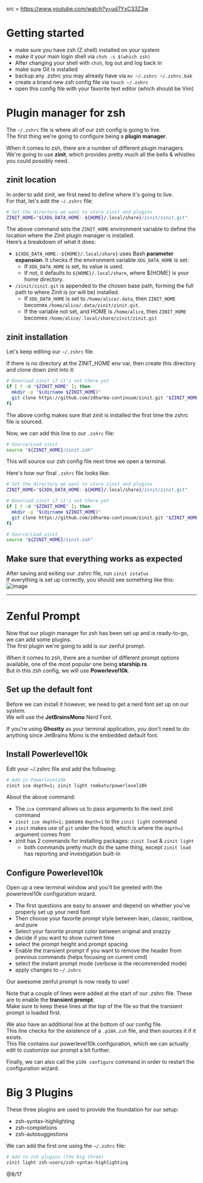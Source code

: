 src = https://www.youtube.com/watch?v=ud7YxC33Z3w

# Getting started

- make sure you have zsh (Z shell) installed on your system
- make it your main login shell via `chsh -s $(which zsh)`
- After changing your shell with `chsh`, log out and log back in
- make sure Git is installed
- backup any .zshrc you may already have via `mv ~/.zshrc ~/.zshrc.bak`
- create a brand new zsh config file via `touch ~/.zshrc`
- open this config file with your favorite text editor (which should be Vim)

# Plugin manager for zsh

The `~/.zshrc` file is where all of our zsh config is going to live.  
The first thing we're going to configure being a **plugin manager**.  

When it comes to zsh, there are a number of different plugin managers.  
We're going to use **zinit**, which provides pretty much all the bells & whistles you could possibly need.  

## zinit location

In order to add zinit, we first need to define where it's going to live.  
For that, let's edit the `~/.zshrc` file:
```bash
# Set the directory we want to store zinit and plugins
ZINIT_HOME="${XDG_DATA_HOME:-${HOME}/.local/share}/zinit/zinit.git"
```

The above command sets the `ZINIT_HOME` environment variable to define the location where the Zinit plugin manager is installed.  
Here’s a breakdown of what it does:
- `${XDG_DATA_HOME:-${HOME}/.local/share}` uses Bash **parameter expansion**. It checks if the environment variable `XDG_DATA_HOME` is set:
  - If `XDG_DATA_HOME` is set, its value is used.
  - If not, it defaults to `${HOME}/.local/share`, where ${HOME} is your home directory.
- `/zinit/zinit.git` is appended to the chosen base path, forming the full path to where Zinit is (or will be) installed.
  - If `XDG_DATA_HOME` is set to `/home/alice/.data`, then `ZINIT_HOME` becomes `/home/alice/.data/zinit/zinit.git`.
  - If the variable not set, and HOME is `/home/alice`, then `ZINIT_HOME` becomes `/home/alice/.local/share/zinit/zinit.git`

## zinit installation

Let's keep editing our `~/.zshrc` file.  

If there is no directory at the ZINIT_HOME env var, then create this directory and clone down zinit into it:
```bash
# Download zinit if it's not there yet
if [ ! -d "$ZINIT_HOME" ]; then
  mkdir -p "$(dirname $ZINIT_HOME)"
  git clone https://github.com/zdharma-continuum/zinit.git "$ZINIT_HOME"
fi
```

The above config makes sure that zinit is installed the first time the zshrc file is sourced.  

Now, we can add this line to our `.zshrc` file:
```bash
# Source/Load zinit
source "${ZINIT_HOME}/zinit.zsh"
```
This will source our zsh config file next time we open a terminal.  

Here's how our final `.zshrc` file looks like:
```bash
# Set the directory we want to store zinit and plugins
ZINIT_HOME="${XDG_DATA_HOME:-${HOME}/.local/share}/zinit/zinit.git"

# Download zinit if it's not there yet
if [ ! -d "$ZINIT_HOME" ]; then
  mkdir -p "$(dirname $ZINIT_HOME)"
  git clone https://github.com/zdharma-continuum/zinit.git "$ZINIT_HOME"
fi

# Source/Load zinit
source "${ZINIT_HOME}/zinit.zsh"
```

## Make sure that everything works as expected

After saving and exiting our .zshrc file, run `zinit zstatus`  
If everything is set up correctly, you should see something like this:
![image](https://github.com/user-attachments/assets/9500fd30-05bb-4300-abf6-e39d95dcfdf7)

---

# Zenful Prompt

Now that our plugin manager for zsh has been set up and is ready-to-go, we can add some plugins.  
The first plugin we're going to add is our zenful prompt.  

When it comes to zsh, there are a number of different prompt options available, one of the most popular one being **starship.rs**.  
But in this zsh config, we will use **Powerlevel10k**.  

## Set up the default font 

Before we can install it however, we need to get a nerd font set up on our system.  
We will use the **JetBrainsMono** Nerd Font.  

If you're using **Ghostty** as your terminal application, you don't need to do anything since JetBrains Mono is the embedded default font.  

## Install Powerlevel10k

Edit your ~/.zshrc file and add the following:
```bash
# Add in Powerlevel10k
zinit ice depth=1; zinit light romkatv/powerlevel10k
```

About the above command:
- The `ice` command allows us to pass arguments to the next zinit command
- `zinit ice depth=1;` passes `depth=1` to the `zinit light` command
- `zinit` makes use of `git` under the hood, which is where the `depth=1` argument comes from
- zinit has 2 commands for installing packages: `zinit load` & `zinit light`
  - both commands pretty much do the same thing, except `zinit load` has reporting and investigation built-in

## Configure Powerlevel10k

Open up a new terminal window and you'll be greeted with the powerlevel10k configuration wizard.  
- The first questions are easy to answer and depend on whether you've properly set up your nerd font
- Then choose your favorite prompt style between lean, classic, rainbow, and pure
- Select your favorite prompt color between original and snazzy
- decide if you want to show current time
- select the prompt height and prompt spacing
- Enable the transient prompt if you want to remove the header from previous commands (helps focusing on current cmd)
- select the instant prompt mode (verbose is the recommended mode)
- apply changes to `~/.zshrc`

Our awesome zenful prompt is now ready to use!   

Note that a couple of lines were added at the start of our .zshrc file. These are to enable the **transient prompt**.  
Make sure to keep these lines at the top of the file so that the transient prompt is loaded first.  

We also have an additional line at the bottom of our config file.  
This line checks for the existence of a `.p10k.zsh` file, and then sources it if it exists.  
This file contains our powerlevel10k configuration, which we can actually edit to customize our prompt a bit further.  

Finally, we can also call the `p10k configure` command in order to restart the configuration wizard.  

# Big 3 Plugins

These three plugins are used to provide the foundation for our setup:
- zsh-syntax-highlighting
- zsh-completions
- zsh-autosuggestions

We can add the first one using the `~/.zshrc` file:
```bash
# Add in zsh plugins (the big three)
zinit light zsh-users/zsh-syntax-highlighting
```



@8/17
